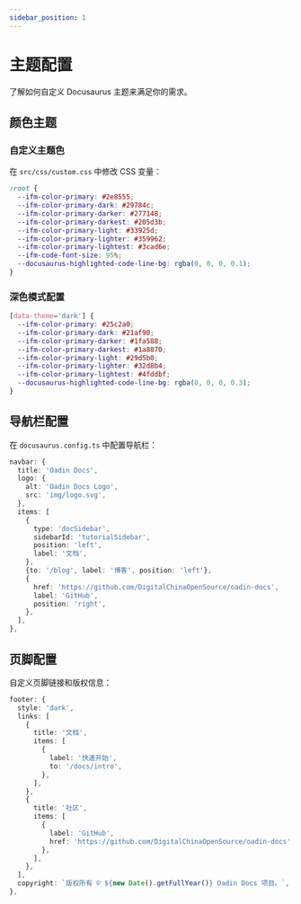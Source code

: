 ```yaml
---
sidebar_position: 1
---
```


# 主题配置

了解如何自定义 Docusaurus 主题来满足你的需求。

## 颜色主题

### 自定义主题色

在 `src/css/custom.css` 中修改 CSS 变量：

```css title="src/css/custom.css"
:root {
  --ifm-color-primary: #2e8555;
  --ifm-color-primary-dark: #29784c;
  --ifm-color-primary-darker: #277148;
  --ifm-color-primary-darkest: #205d3b;
  --ifm-color-primary-light: #33925d;
  --ifm-color-primary-lighter: #359962;
  --ifm-color-primary-lightest: #3cad6e;
  --ifm-code-font-size: 95%;
  --docusaurus-highlighted-code-line-bg: rgba(0, 0, 0, 0.1);
}
```

### 深色模式配置

```css title="src/css/custom.css"
[data-theme='dark'] {
  --ifm-color-primary: #25c2a0;
  --ifm-color-primary-dark: #21af90;
  --ifm-color-primary-darker: #1fa588;
  --ifm-color-primary-darkest: #1a8870;
  --ifm-color-primary-light: #29d5b0;
  --ifm-color-primary-lighter: #32d8b4;
  --ifm-color-primary-lightest: #4fddbf;
  --docusaurus-highlighted-code-line-bg: rgba(0, 0, 0, 0.3);
}
```

## 导航栏配置

在 `docusaurus.config.ts` 中配置导航栏：

```typescript title="docusaurus.config.ts"
navbar: {
  title: 'Oadin Docs',
  logo: {
    alt: 'Oadin Docs Logo',
    src: 'img/logo.svg',
  },
  items: [
    {
      type: 'docSidebar',
      sidebarId: 'tutorialSidebar',
      position: 'left',
      label: '文档',
    },
    {to: '/blog', label: '博客', position: 'left'},
    {
      href: 'https://github.com/DigitalChinaOpenSource/oadin-docs',
      label: 'GitHub',
      position: 'right',
    },
  ],
},
```

## 页脚配置

自定义页脚链接和版权信息：

```typescript title="docusaurus.config.ts"
footer: {
  style: 'dark',
  links: [
    {
      title: '文档',
      items: [
        {
          label: '快速开始',
          to: '/docs/intro',
        },
      ],
    },
    {
      title: '社区',
      items: [
        {
          label: 'GitHub',
          href: 'https://github.com/DigitalChinaOpenSource/oadin-docs',
        },
      ],
    },
  ],
  copyright: `版权所有 © ${new Date().getFullYear()} Oadin Docs 项目。`,
},
```
